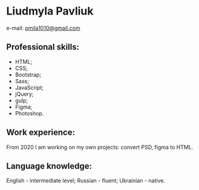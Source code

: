 # Liudmyla Pavliuk  
e-mail: pmila1010@gmail.com  
## Professional skills:
-	HTML;
-	CSS;
-	Bootstrap;
-	Sass;
-	JavaScript;
-	jQuery;
-	gulp;
- Figma;
-	Photoshop.  
## Work experience:
From 2020 I am working on my own projects: convert PSD, figma to HTML.  
## Language knowledge:
English - intermediate level;
Russian - fluent;
Ukrainian - native.
